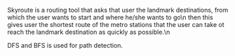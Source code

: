 Skyroute is a routing tool that asks that user the landmark destinations, from which the user wants to start and where he/she wants  to go\n 
then this gives user the shortest route of the metro stations that the user can take ot reach the landmark destination as quickly as possible.\n

DFS and BFS is used for path detection.
